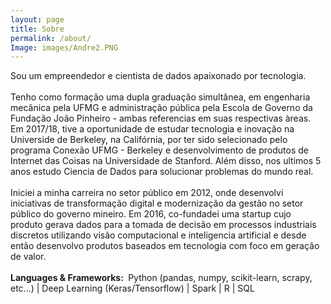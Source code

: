 ```yaml
---
layout: page
title: Sobre
permalink: /about/
Image: images/Andre2.PNG
---
```


Sou um empreendedor e cientista de dados apaixonado por tecnologia.<br /><br />Tenho como formação uma dupla graduação simultânea, em engenharia mecânica pela UFMG e administração pública pela Escola de Governo da Fundação João Pinheiro - ambas referencias em suas respectivas àreas. Em 2017/18, tive a oportunidade de estudar tecnologia e inovação na Universide de Berkeley, na Califórnia, por ter sido selecionado pelo programa Conexão UFMG - Berkeley e desenvolvimento de produtos de Internet das Coisas na Universidade de Stanford. Além disso, nos ultimos 5 anos estudo Ciencia de Dados para solucionar problemas do mundo real. <br /><br />Iniciei a minha carreira no setor público em 2012, onde desenvolvi iniciativas de transformação digital e modernização da gestão no setor público do governo mineiro. Em 2016, co-fundadei uma startup cujo produto gerava dados para a tomada de decisão em processos industriais discretos utilizando visão computacional e inteligencia artificial e desde então desenvolvo produtos baseados em tecnologia com foco em geração de valor. <br /><br />**Languages & Frameworks: ** Python (pandas, numpy, scikit-learn, scrapy, etc...) | Deep Learning (Keras/Tensorflow) | Spark | R | SQL 